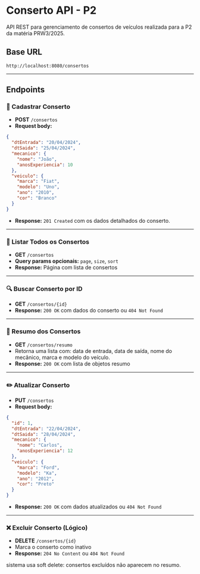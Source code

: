 # Conserto API - P2

API REST para gerenciamento de consertos de veículos realizada para a P2 da matéria PRW3/2025.

## Base URL

```
http://localhost:8080/consertos
```

---

## Endpoints

### 📌 Cadastrar Conserto

- **POST** `/consertos`
- **Request body:**
```json
{
  "dtEntrada": "20/04/2024",
  "dtSaida": "25/04/2024",
  "mecanico": {
    "nome": "João",
    "anosExperiencia": 10
  },
  "veiculo": {
    "marca": "Fiat",
    "modelo": "Uno",
    "ano": "2010",
    "cor": "Branco"
  }
}
```
- **Response:** `201 Created` com os dados detalhados do conserto.

---

### 📄 Listar Todos os Consertos

- **GET** `/consertos`
- **Query params opcionais:** `page`, `size`, `sort`
- **Response:** Página com lista de consertos

---

### 🔍 Buscar Conserto por ID

- **GET** `/consertos/{id}`
- **Response:** `200 OK` com dados do conserto ou `404 Not Found`

---

### 🧾 Resumo dos Consertos

- **GET** `/consertos/resumo`
- Retorna uma lista com: data de entrada, data de saída, nome do mecânico, marca e modelo do veículo.
- **Response:** `200 OK` com lista de objetos resumo

---

### ✏️ Atualizar Conserto

- **PUT** `/consertos`
- **Request body:**
```json
{
  "id": 1,
  "dtEntrada": "22/04/2024",
  "dtSaida": "28/04/2024",
  "mecanico": {
    "nome": "Carlos",
    "anosExperiencia": 12
  },
  "veiculo": {
    "marca": "Ford",
    "modelo": "Ka",
    "ano": "2012",
    "cor": "Preto"
  }
}
```
- **Response:** `200 OK` com dados atualizados ou `404 Not Found`

---

### ❌ Excluir Conserto (Lógico)

- **DELETE** `/consertos/{id}`
- Marca o conserto como inativo
- **Response:** `204 No Content` ou `404 Not Found`

 sistema usa soft delete: consertos excluídos não aparecem no resumo.